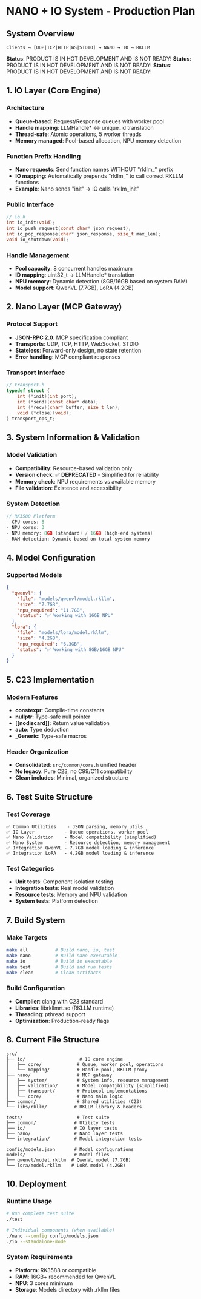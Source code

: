 # NANO + IO System - Production Plan

## System Overview

```
Clients → [UDP|TCP|HTTP|WS|STDIO] → NANO → IO → RKLLM
```

**Status**: PRODUCT IS IN HOT DEVELOPMENT AND IS NOT READY!
**Status**: PRODUCT IS IN HOT DEVELOPMENT AND IS NOT READY!
**Status**: PRODUCT IS IN HOT DEVELOPMENT AND IS NOT READY!

## 1. IO Layer (Core Engine)

### Architecture
- **Queue-based**: Request/Response queues with worker pool
- **Handle mapping**: LLMHandle* ↔ unique_id translation  
- **Thread-safe**: Atomic operations, 5 worker threads
- **Memory managed**: Pool-based allocation, NPU memory detection

### Function Prefix Handling
- **Nano requests**: Send function names WITHOUT "rkllm_" prefix
- **IO mapping**: Automatically prepends "rkllm_" to call correct RKLLM functions
- **Example**: Nano sends "init" → IO calls "rkllm_init"

### Public Interface
```c
// io.h
int io_init(void);
int io_push_request(const char* json_request);
int io_pop_response(char* json_response, size_t max_len);
void io_shutdown(void);
```

### Handle Management
- **Pool capacity**: 8 concurrent handles maximum
- **ID mapping**: uint32_t → LLMHandle* translation
- **NPU memory**: Dynamic detection (8GB/16GB based on system RAM)
- **Model support**: QwenVL (7.7GB), LoRA (4.2GB)

## 2. Nano Layer (MCP Gateway)

### Protocol Support
- **JSON-RPC 2.0**: MCP specification compliant
- **Transports**: UDP, TCP, HTTP, WebSocket, STDIO
- **Stateless**: Forward-only design, no state retention
- **Error handling**: MCP compliant responses

### Transport Interface
```c
// transport.h
typedef struct {
    int (*init)(int port);
    int (*send)(const char* data);
    int (*recv)(char* buffer, size_t len);
    void (*close)(void);
} transport_ops_t;
```

## 3. System Information & Validation

### Model Validation
- **Compatibility**: Resource-based validation only
- **Version check**: ✅ **DEPRECATED** - Simplified for reliability
- **Memory check**: NPU requirements vs available memory
- **File validation**: Existence and accessibility

### System Detection
```c
// RK3588 Platform
- CPU cores: 8
- NPU cores: 3  
- NPU memory: 8GB (standard) / 16GB (high-end systems)
- RAM detection: Dynamic based on total system memory
```

## 4. Model Configuration

### Supported Models
```json
{
  "qwenvl": {
    "file": "models/qwenvl/model.rkllm",
    "size": "7.7GB", 
    "npu_required": "11.7GB",
    "status": "✅ Working with 16GB NPU"
  },
  "lora": {
    "file": "models/lora/model.rkllm", 
    "size": "4.2GB",
    "npu_required": "6.3GB",
    "status": "✅ Working with 8GB/16GB NPU"
  }
}
```

## 5. C23 Implementation

### Modern Features
- **constexpr**: Compile-time constants
- **nullptr**: Type-safe null pointer
- **[[nodiscard]]**: Return value validation
- **auto**: Type deduction
- **_Generic**: Type-safe macros

### Header Organization
- **Consolidated**: `src/common/core.h` unified header
- **No legacy**: Pure C23, no C99/C11 compatibility
- **Clean includes**: Minimal, organized structure

## 6. Test Suite Structure

### Test Coverage
```
✅ Common Utilities    - JSON parsing, memory utils
✅ IO Layer           - Queue operations, worker pool
✅ Nano Validation    - Model compatibility (simplified)
✅ Nano System        - Resource detection, memory management
✅ Integration QwenVL - 7.7GB model loading & inference
✅ Integration LoRA   - 4.2GB model loading & inference
```

### Test Categories
- **Unit tests**: Component isolation testing
- **Integration tests**: Real model validation
- **Resource tests**: Memory and NPU validation
- **System tests**: Platform detection

## 7. Build System

### Make Targets
```bash
make all          # Build nano, io, test
make nano         # Build nano executable  
make io           # Build io executable
make test         # Build and run tests
make clean        # Clean artifacts
```

### Build Configuration
- **Compiler**: clang with C23 standard
- **Libraries**: librkllmrt.so (RKLLM runtime)
- **Threading**: pthread support
- **Optimization**: Production-ready flags

## 8. Current File Structure

```
src/
├── io/                    # IO core engine
│   ├── core/             # Queue, worker pool, operations
│   └── mapping/          # Handle pool, RKLLM proxy
├── nano/                 # MCP gateway
│   ├── system/           # System info, resource management
│   ├── validation/       # Model compatibility (simplified)
│   ├── transport/        # Protocol implementations
│   └── core/             # Nano main logic
├── common/               # Shared utilities (C23)
└── libs/rkllm/          # RKLLM library & headers

tests/                    # Test suite
├── common/              # Utility tests
├── io/                  # IO layer tests  
├── nano/                # Nano layer tests
└── integration/         # Model integration tests

config/models.json       # Model configurations
models/                  # Model files
├── qwenvl/model.rkllm  # QwenVL model (7.7GB)
└── lora/model.rkllm    # LoRA model (4.2GB)
```

## 10. Deployment

### Runtime Usage
```bash
# Run complete test suite
./test

# Individual components (when available)
./nano --config config/models.json
./io --standalone-mode
```

### System Requirements
- **Platform**: RK3588 or compatible
- **RAM**: 16GB+ recommended for QwenVL
- **NPU**: 3 cores minimum
- **Storage**: Models directory with .rkllm files